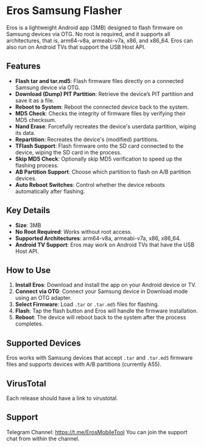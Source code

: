 # Eros Samsung Flasher

Eros is a lightweight Android app (3MB) designed to flash firmware on Samsung devices via OTG. No root is required, and it supports all architectures, that is, arm64-v8a, armeabi-v7a, x86, and x86_64. Eros can also run on Android TVs that support the USB Host API.

## Features

- **Flash tar and tar.md5**: Flash firmware files directly on a connected Samsung device via OTG.
- **Download (Dump) PIT Partition**: Retrieve the device’s PIT partition and save it as a file.
- **Reboot to System**: Reboot the connected device back to the system.
- **MD5 Check**: Checks the integrity of firmware files by verifying their MD5 checksum.
- **Nand Erase**: Forcefully recreates the device's userdata partition, wiping its data.
- **Repartition**: Recreates the device's (modified) partitions.
- **TFlash Support**: Flash firmware onto the SD card connected to the device, wiping the SD card in the process.
- **Skip MD5 Check**: Optionally skip MD5 verification to speed up the flashing process.
- **AB Partition Support**: Choose which partition to flash on A/B partition devices.
- **Auto Reboot Switches**: Control whether the device reboots automatically after flashing.

## Key Details

- **Size**: 3MB
- **No Root Required**: Works without root access.
- **Supported Architectures**: arm64-v8a, armeabi-v7a, x86, x86_64.
- **Android TV Support**: Eros may work on Android TVs that have the USB Host API.

## How to Use

1. **Install Eros**: Download and install the app on your Android device or TV.
2. **Connect via OTG**: Connect your Samsung device in Download mode using an OTG adapter.
3. **Select Firmware**: Load `.tar` or `.tar.md5` files for flashing.
4. **Flash**: Tap the flash button and Eros will handle the firmware installation.
5. **Reboot**: The device will reboot back to the system after the process completes.

## Supported Devices

Eros works with Samsung devices that accept `.tar` and `.tar.md5` firmware files and supports devices with A/B partitions (currently A55).

## VirusTotal
Each release should have a link to virustotal.

## Support
Telegram Channel: https://t.me/ErosMobileTool
You can join the support chat from within the channel.
